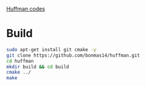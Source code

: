 [Huffman codes](https://en.wikipedia.org/wiki/Huffman_coding)

# Build
```bash
sudo apt-get install git cmake -y
git clone https://github.com/bonmas14/huffman.git
cd huffman
mkdir build && cd build
cmake ../
make
```
